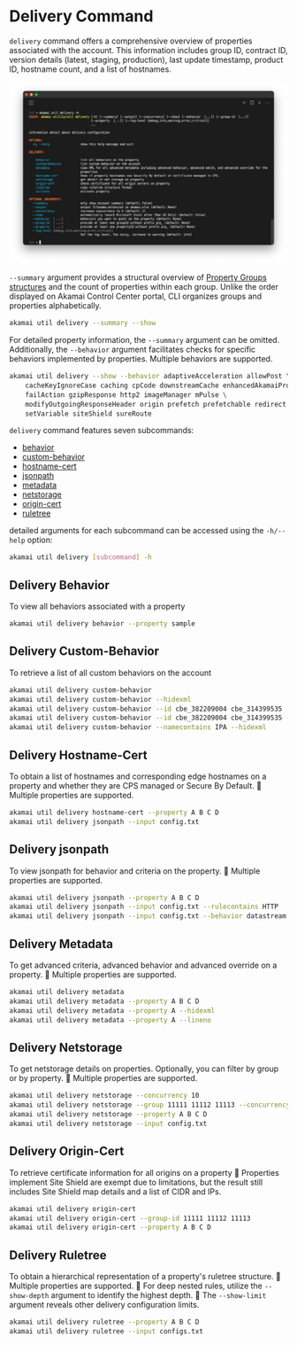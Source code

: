 # Delivery Command

`delivery` command offers a comprehensive overview of properties associated with the account. This information includes group ID, contract ID, version details (latest, staging, production), last update timestamp, product ID, hostname count, and a list of hostnames.

![delivery](./help/delivery.jpg)

`--summary` argument provides a structural overview of [Property Groups structures](https://control.akamai.com/apps/property-manager/#/groups) and the count of properties within each group. Unlike the order displayed on Akamai Control Center portal, CLI organizes groups and properties alphabetically.

```bash
akamai util delivery --summary --show
```

For detailed property information, the `--summary` argument can be omitted. Additionally, the `--behavior` argument facilitates checks for specific behaviors implemented by properties. Multiple behaviors are supported.

```bash
akamai util delivery --show --behavior adaptiveAcceleration allowPost \
    cacheKeyIgnoreCase caching cpCode downstreamCache enhancedAkamaiProtocol \
    failAction gzipResponse http2 imageManager mPulse \
    modifyOutgoingResponseHeader origin prefetch prefetchable redirect report \
    setVariable siteShield sureRoute
```

`delivery` command features seven subcommands:

- [behavior](#delivery-behavior)
- [custom-behavior](#delivery-custom-behavior)
- [hostname-cert](#delivery-hostname-cert)
- [jsonpath](#delivery-jsonpath)
- [metadata](#delivery-metadata)
- [netstorage](#delivery-netstorage)
- [origin-cert](#delivery-origin-cert)
- [ruletree](#delivery-ruletree)

detailed arguments for each subcommand can be accessed using the `-h/--help` option:

```bash
akamai util delivery [subcommand] -h
```

## Delivery Behavior

To view all behaviors associated with a property

```bash
akamai util delivery behavior --property sample
```

## Delivery Custom-Behavior

To retrieve a list of all custom behaviors on the account

```bash
akamai util delivery custom-behavior
akamai util delivery custom-behavior --hidexml
akamai util delivery custom-behavior --id cbe_382209004 cbe_314399535
akamai util delivery custom-behavior --id cbe_382209004 cbe_314399535 --lineno
akamai util delivery custom-behavior --namecontains IPA --hidexml
```

## Delivery Hostname-Cert

To obtain a list of hostnames and corresponding edge hostnames on a property and whether they are CPS managed or Secure By Default.
:muscle: Multiple properties are supported.

```bash
akamai util delivery hostname-cert --property A B C D
akamai util delivery jsonpath --input config.txt
```

## Delivery jsonpath

To view jsonpath for behavior and criteria on the property.
:muscle: Multiple properties are supported.

```bash
akamai util delivery jsonpath --property A B C D
akamai util delivery jsonpath --input config.txt --rulecontains HTTP
akamai util delivery jsonpath --input config.txt --behavior datastream timeout
```

## Delivery Metadata

To get advanced criteria, advanced behavior and advanced override on a property.
:muscle: Multiple properties are supported.

```bash
akamai util delivery metadata
akamai util delivery metadata --property A B C D
akamai util delivery metadata --property A --hidexml
akamai util delivery metadata --property A --lineno
```

## Delivery Netstorage

To get netstorage details on properties. Optionally, you can filter by group or by property.
:muscle: Multiple properties are supported.

```bash
akamai util delivery netstorage --concurrency 10
akamai util delivery netstorage --group 11111 11112 11113 --concurrency 5
akamai util delivery netstorage --property A B C D
akamai util delivery netstorage --input config.txt
```

## Delivery Origin-Cert

To retrieve certificate information for all origins on a property
:stop_sign: Properties implement Site Shield are exempt due to limitations, but the result still includes Site Shield map details and a list of CIDR and IPs.

```bash
akamai util delivery origin-cert
akamai util delivery origin-cert --group-id 11111 11112 11113
akamai util delivery origin-cert --property A B C D
```

## Delivery Ruletree

To obtain a hierarchical representation of a property's ruletree structure.
:muscle: Multiple properties are supported.
:palm_tree: For deep nested rules, utilize the `--show-depth` argument to identify the highest depth.
:construction: The `--show-limit` argument reveals other delivery configuration limits.

```bash
akamai util delivery ruletree --property A B C D
akamai util delivery ruletree --input configs.txt
```
